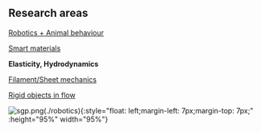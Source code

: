## Research areas

[Robotics + Animal behaviour](./robotics)

[Smart materials](./material)

**Elasticity, Hydrodynamics**

[Filament/Sheet mechanics](./sheet_morph)

[Rigid objects in flow](./mr_eqn)

![sgp.png]({{site.baseurl}}/figs/robotics.png)(./robotics){:style="float: left;margin-left: 7px;margin-top: 7px;" :height="95%" width="95%"}
